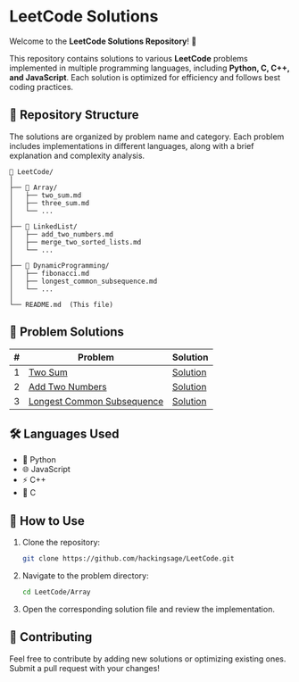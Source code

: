 # LeetCode Solutions

Welcome to the **LeetCode Solutions Repository**! 🚀

This repository contains solutions to various **LeetCode** problems implemented in multiple programming languages, including **Python, C, C++, and JavaScript**. Each solution is optimized for efficiency and follows best coding practices.

## 📂 Repository Structure

The solutions are organized by problem name and category. Each problem includes implementations in different languages, along with a brief explanation and complexity analysis.

```
📁 LeetCode/
│
├── 📂 Array/
│   ├── two_sum.md
│   ├── three_sum.md
│   └── ...
│
├── 📂 LinkedList/
│   ├── add_two_numbers.md
│   ├── merge_two_sorted_lists.md
│   └── ...
│
├── 📂 DynamicProgramming/
│   ├── fibonacci.md
│   ├── longest_common_subsequence.md
│   └── ...
│
└── README.md  (This file)
```

## 📌 Problem Solutions

| # | Problem | Solution |
|---|---------|----------|
| 1 | [Two Sum](https://leetcode.com/problems/two-sum/) | [Solution](Array/two_sum.md) |
| 2 | [Add Two Numbers](https://leetcode.com/problems/add-two-numbers/) | [Solution](LinkedList/add_two_numbers.md) |
| 3 | [Longest Common Subsequence](https://leetcode.com/problems/longest-common-subsequence/) | [Solution](DynamicProgramming/longest_common_subsequence.md) |

## 🛠 Languages Used

- 🐍 Python
- 🌐 JavaScript
- ⚡ C++
- 🔷 C

## 📖 How to Use
1. Clone the repository:
   ```sh
   git clone https://github.com/hackingsage/LeetCode.git
   ```
2. Navigate to the problem directory:
   ```sh
   cd LeetCode/Array
   ```
3. Open the corresponding solution file and review the implementation.

## 🤝 Contributing
Feel free to contribute by adding new solutions or optimizing existing ones. Submit a pull request with your changes!